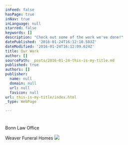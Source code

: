```yaml
---
inFeed: false
hasPage: true
inNav: true
inLanguage: null
starred: false
keywords: []
description: "Check out some of the work we've done!"
datePublished: '2016-01-24T16:12:10.503Z'
dateModified: '2016-01-24T16:12:09.624Z'
title: Our Work
author: []
sourcePath: _posts/2016-01-24-this-is-my-title.md
published: true
authors: []
publisher:
  name: null
  domain: null
  url: null
  favicon: null
url: this-is-my-title/index.html
_type: WebPage

---
```

# 

Bonn Law Office

Weaver Funeral Homes
![](https://the-grid-user-content.s3-us-west-2.amazonaws.com/aec7e6ca-0ca3-44c5-870e-38f5ed8f5a2b.jpg)